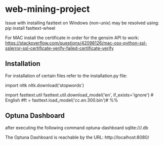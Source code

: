 # web-mining-project

Issue with installing fasttext on Windows (non-unix) may be resolved using: 
pip install fasttext-wheel

For MAC install the certificate in order for the gensim API to work: 
https://stackoverflow.com/questions/42098126/mac-osx-python-ssl-sslerror-ssl-certificate-verify-failed-certificate-verify

## Installation

For installation of certain files refer to the installation.py file: 


import nltk
nltk.download('stopwords')


import fasttext.util
fasttext.util.download_model('en', if_exists='ignore')  # English
#ft = fasttext.load_model('cc.en.300.bin')# %%

## Optuna Dashboard

after executing the following command
  optuna-dashboard sqlite:///<sql-lite-db-name>.db


The Optuna Dashboard is reachable by the URL: 
 http://localhost:8080/


